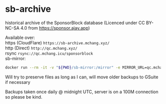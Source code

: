 # sb-archive
historical archive of the SponsorBlock database (Licenced under CC BY-NC-SA 4.0 from https://sponsor.ajay.app)

Available over:  
https (CloudFlare) `https://sb-archive.mchang.xyz/`  
http (Direct) `http://qc.mchang.xyz/`  
rsync `rsync://qc.mchang.icu/sponsorblock`  
sb-mirror:
```sh
docker run --rm -it -v "${PWD}/sb-mirror:/mirror" -e MIRROR_URL=qc.mchang.icu mchangrh/sb-mirror:latest
```

Will try to preserve files as long as I can, will move older backups to GSuite if necessary 

Backups taken once daily @ midnight UTC, server is on a 100M connection so please be kind.
